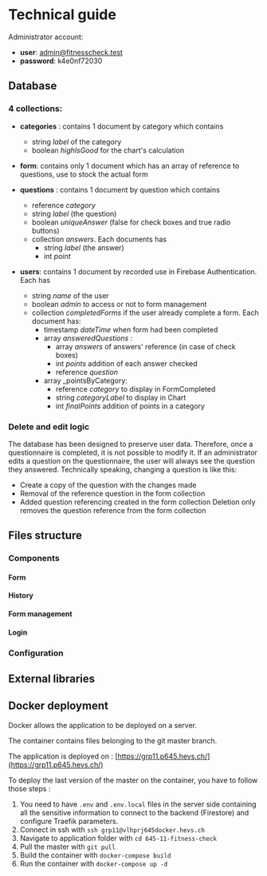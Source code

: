 # Technical guide
Administrator account:
- **user**: admin@fitnesscheck.test
- **password**: k4e0nf72030
## Database
### 4 collections:
- **categories** : contains 1 document by category which contains 
  - string _label_ of the category
  - boolean _highIsGood_ for the chart's calculation


- **form**: contains only 1 document which has an array of reference to questions, use to stock the actual form


- **questions** : contains 1 document by question which contains
  - reference _category_
  - string _label_ (the question)
  - boolean _uniqueAnswer_ (false for check boxes and true radio buttons)
  - collection _answers_. Each documents has
    - string _label_ (the answer)
    - int _point_
    
  
- **users**: contains 1 document by recorded use in Firebase Authentication. Each has
  - string _name_ of the user
  - boolean _admin_ to access or not to form management
  - collection _completedForms_ if the user already complete a form. Each document has:
    - timestamp _dateTime_ when form had been completed
    - array _answeredQuestions_ :
      - array _answers_ of answers' reference (in case of check boxes)
      - int _points_ addition of each answer checked
      - reference _question_ 
    - array _pointsByCategory:
      - reference _category_ to display in FormCompleted
      - string _categoryLabel_ to display in Chart
      - int _finalPoints_  addition of points in a category
      
### Delete and edit logic

The database has been designed to preserve user data. Therefore, once a questionnaire is completed, it is not possible to modify it.
If an administrator edits a question on the questionnaire, the user will always see the question they answered.
Technically speaking, changing a question is like this:
- Create a copy of the question with the changes made
- Removal of the reference question in the form collection
- Added question referencing created in the form collection
  Deletion only removes the question reference from the form collection

## Files structure
### Components
#### Form
#### History
#### Form management
#### Login

### Configuration

## External libraries

## Docker deployment
Docker allows the application to be deployed on a server. 

The container contains files belonging to the git master branch.

The application is deployed on : [https://grp11.p645.hevs.ch/](https://grp11.p645.hevs.ch/)

To deploy the last version of the master on the container, you have to follow those steps :
1. You need to have `.env` and `.env.local` files in the server side containing all the sensitive information to connect to the backend (Firestore) and configure Traefik parameters.
2. Connect in ssh with `ssh grp11@vlhprj645docker.hevs.ch`
3. Navigate to application folder with `cd 645-11-fitness-check`
4. Pull the master with `git pull`
5. Build the container with `docker-compose build`
6. Run the container with `docker-compose up -d`